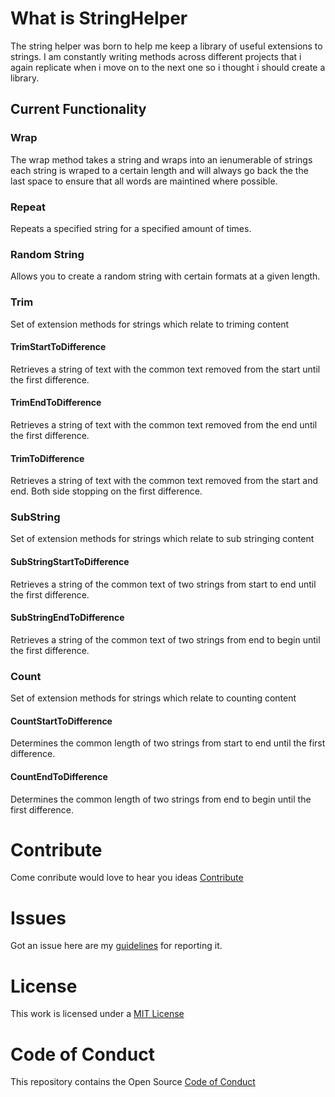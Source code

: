 # What is StringHelper
The string helper was born to help me keep a library of useful extensions to strings. I am constantly writing methods across different projects that i again replicate when i move on to the next one so i thought i should create a library. 

## Current Functionality
### Wrap
The wrap method takes a string and wraps into an ienumerable of strings each string is wraped to a certain length and will always go back the the last space to ensure that all words are maintined where possible.

### Repeat
Repeats a specified string for a specified amount of times.

### Random String
Allows you to create a random string with certain formats at a given length.
  
### Trim
Set of extension methods for strings which relate to triming content
#### TrimStartToDifference
Retrieves a string of text with the common text removed from the start until the first difference.
#### TrimEndToDifference
Retrieves a string of text with the common text removed from the end until the first difference.
#### TrimToDifference
Retrieves a string of text with the common text removed from the start and end. Both side stopping on the first difference.

### SubString
Set of extension methods for strings which relate to sub stringing content
#### SubStringStartToDifference
Retrieves a string of the common text of two strings from start to end until the first difference.
#### SubStringEndToDifference
Retrieves a string of the common text of two strings from end to begin until the first difference.

### Count
Set of extension methods for strings which relate to counting content
#### CountStartToDifference
Determines the common length of two strings from start to end until the first difference.
#### CountEndToDifference
Determines the common length of two strings from end to begin until the first difference.


# Contribute

Come conribute would love to hear you ideas [Contribute](https://github.com/SamB1990/StringHelper/blob/master/CONTRIBUTING.md)

# Issues

Got an issue here are my [guidelines](https://github.com/SamB1990/StringHelper/blob/master/CONTRIBUTING.md#issues) for reporting it.

# License

This work is licensed under a [MIT License](https://github.com/SamB1990/StringHelper/blob/master/LICENSE)

# Code of Conduct

This repository contains the Open Source [Code of Conduct](https://github.com/SamB1990/StringHelper/blob/master/CODE_OF_CONDUCT.md)

